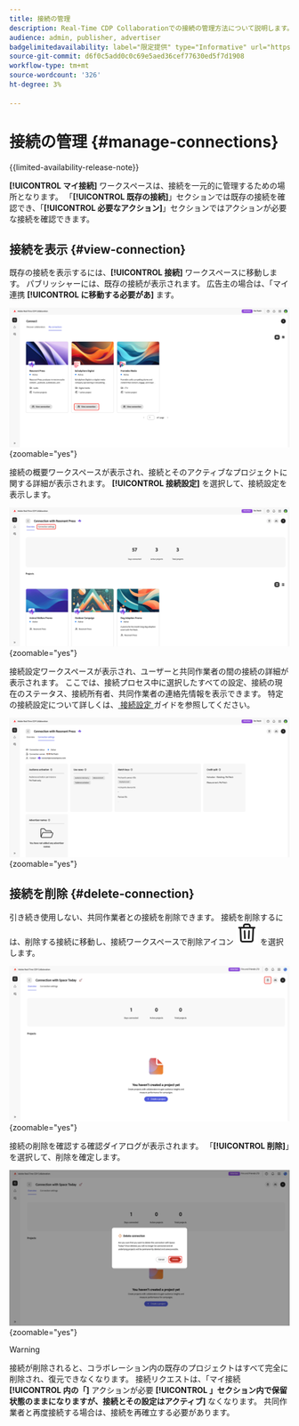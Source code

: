 ```yaml
---
title: 接続の管理
description: Real-Time CDP Collaborationでの接続の管理方法について説明します。
audience: admin, publisher, advertiser
badgelimitedavailability: label="限定提供" type="Informative" url="https://helpx.adobe.com/legal/product-descriptions/real-time-customer-data-platform-collaboration.html newtab=true"
source-git-commit: d6f0c5add0c0c69e5aed36cef77630ed5f7d1908
workflow-type: tm+mt
source-wordcount: '326'
ht-degree: 3%

---
```


# 接続の管理 {#manage-connections}

{{limited-availability-release-note}}

**[!UICONTROL マイ接続]** ワークスペースは、接続を一元的に管理するための場所となります。 「**[!UICONTROL 既存の接続]**」セクションでは既存の接続を確認でき、「**[!UICONTROL 必要なアクション]**」セクションではアクションが必要な接続を確認できます。

## 接続を表示 {#view-connection}

既存の接続を表示するには、**[!UICONTROL 接続]** ワークスペースに移動します。 パブリッシャーには、既存の接続が表示されます。 広告主の場合は、「マイ連携 **[!UICONTROL に移動する必要があ]** ます。

![ マイ接続ワークスペースの接続でハイライト表示された「接続を表示」オプション ](/help/assets/connect/manage-connections/view-connection.png){zoomable="yes"}

接続の概要ワークスペースが表示され、接続とそのアクティブなプロジェクトに関する詳細が表示されます。 **[!UICONTROL 接続設定]** を選択して、接続設定を表示します。

![ 接続の概要ワークスペースでハイライト表示された「接続設定」オプション ](/help/assets/connect/manage-connections/connection-overview.png){zoomable="yes"}

接続設定ワークスペースが表示され、ユーザーと共同作業者の間の接続の詳細が表示されます。 ここでは、接続プロセス中に選択したすべての設定、接続の現在のステータス、接続所有者、共同作業者の連絡先情報を表示できます。 特定の接続設定について詳しくは、[ 接続設定 ](/help/guide/connect/establishing-connections.md#connection-settings) ガイドを参照してください。

![ 接続の詳細が表示されている接続設定ワークスペース。](/help/assets/connect/manage-connections/connection-settings.png){zoomable="yes"}

## 接続を削除 {#delete-connection}

引き続き使用しない、共同作業者との接続を削除できます。 接続を削除するには、削除する接続に移動し、接続ワークスペースで削除アイコン ![ 削除アイコン ](/help/assets/common/delete.svg) を選択します。

![ 接続ワークスペースでハイライト表示された削除アイコン。](/help/assets/connect/establish-connection/delete-option.png){zoomable="yes"}

接続の削除を確認する確認ダイアログが表示されます。 「**[!UICONTROL 削除]**」を選択して、削除を確定します。

![ 接続を削除するための確認ダイアログ。](/help/assets/connect/establish-connection/delete-confirmation-dialog.png){zoomable="yes"}

>[!WARNING]
>
>接続が削除されると、コラボレーション内の既存のプロジェクトはすべて完全に削除され、復元できなくなります。 接続リクエストは、「マイ接続 **[!UICONTROL 内の「]** アクションが必要 **[!UICONTROL 」セクション内で保留状態のままになりますが、接続とその設定はアクティブ]** なくなります。 共同作業者と再度接続する場合は、接続を再確立する必要があります。

